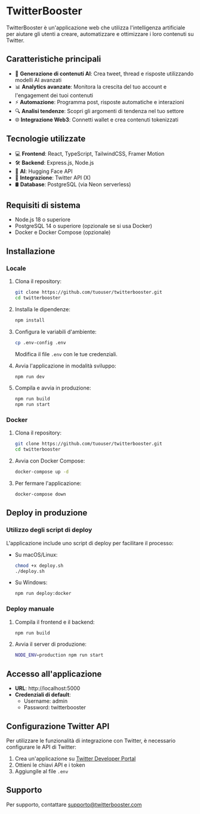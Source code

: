# TwitterBooster

TwitterBooster è un'applicazione web che utilizza l'intelligenza artificiale per aiutare gli utenti a creare, automatizzare e ottimizzare i loro contenuti su Twitter.

## Caratteristiche principali

- 🤖 **Generazione di contenuti AI**: Crea tweet, thread e risposte utilizzando modelli AI avanzati
- 📊 **Analytics avanzate**: Monitora la crescita del tuo account e l'engagement dei tuoi contenuti
- ⚡ **Automazione**: Programma post, risposte automatiche e interazioni
- 🔍 **Analisi tendenze**: Scopri gli argomenti di tendenza nel tuo settore
- 🌐 **Integrazione Web3**: Connetti wallet e crea contenuti tokenizzati

## Tecnologie utilizzate

- 💻 **Frontend**: React, TypeScript, TailwindCSS, Framer Motion
- 🛠️ **Backend**: Express.js, Node.js
- 🧠 **AI**: Hugging Face API
- 🔄 **Integrazione**: Twitter API (X)
- 🛢️ **Database**: PostgreSQL (via Neon serverless)

## Requisiti di sistema

- Node.js 18 o superiore
- PostgreSQL 14 o superiore (opzionale se si usa Docker)
- Docker e Docker Compose (opzionale)

## Installazione

### Locale

1. Clona il repository:
   ```bash
   git clone https://github.com/tuouser/twitterbooster.git
   cd twitterbooster
   ```

2. Installa le dipendenze:
   ```bash
   npm install
   ```

3. Configura le variabili d'ambiente:
   ```bash
   cp .env-config .env
   ```
   Modifica il file `.env` con le tue credenziali.

4. Avvia l'applicazione in modalità sviluppo:
   ```bash
   npm run dev
   ```

5. Compila e avvia in produzione:
   ```bash
   npm run build
   npm run start
   ```

### Docker

1. Clona il repository:
   ```bash
   git clone https://github.com/tuouser/twitterbooster.git
   cd twitterbooster
   ```

2. Avvia con Docker Compose:
   ```bash
   docker-compose up -d
   ```

3. Per fermare l'applicazione:
   ```bash
   docker-compose down
   ```

## Deploy in produzione

### Utilizzo degli script di deploy

L'applicazione include uno script di deploy per facilitare il processo:

- Su macOS/Linux:
  ```bash
  chmod +x deploy.sh
  ./deploy.sh
  ```

- Su Windows:
  ```bash
  npm run deploy:docker
  ```

### Deploy manuale

1. Compila il frontend e il backend:
   ```bash
   npm run build
   ```

2. Avvia il server di produzione:
   ```bash
   NODE_ENV=production npm run start
   ```

## Accesso all'applicazione

- **URL**: http://localhost:5000
- **Credenziali di default**:
  - Username: admin
  - Password: twitterbooster

## Configurazione Twitter API

Per utilizzare le funzionalità di integrazione con Twitter, è necessario configurare le API di Twitter:

1. Crea un'applicazione su [Twitter Developer Portal](https://developer.twitter.com/en/portal/dashboard)
2. Ottieni le chiavi API e i token
3. Aggiungile al file `.env`

## Supporto

Per supporto, contattare [supporto@twitterbooster.com](mailto:supporto@twitterbooster.com) 